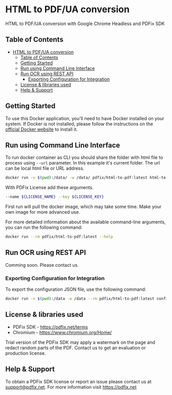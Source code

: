 # HTML to PDF/UA conversion

HTML to PDF/UA conversion with Google Chrome Headless and PDFix SDK

## Table of Contents

- [HTML to PDF/UA conversion](#html-to-pdfua-conversion)
  - [Table of Contents](#table-of-contents)
  - [Getting Started](#getting-started)
  - [Run using Command Line Interface](#run-using-command-line-interface)
  - [Run OCR using REST API](#run-ocr-using-rest-api)
    - [Exporting Configuration for Integration](#exporting-configuration-for-integration)
  - [License \& libraries used](#license--libraries-used)
  - [Help \& Support](#help--support)

## Getting Started

To use this Docker application, you'll need to have Docker installed on your system. If Docker is not installed, please follow the instructions on the [official Docker website](https://docs.docker.com/get-docker/) to install it.



## Run using Command Line Interface

To run docker container as CLI you should share the folder with html file to process using `--url` parameter. In this example it's current folder. The url can be local html file or URL address.

```bash
docker run -v $(pwd):/data/ -w /data/ pdfix/html-to-pdf:latest html-to-pdf --url index.html -o convert.pdf
```

With PDFix License add these arguments. 
```bash
--name ${LICENSE_NAME} --key ${LICENSE_KEY}
```

First run will pull the docker image, which may take some time. Make your own image for more advanced use.

For more detailed information about the available command-line arguments, you can run the following command:

```bash
docker run --rm pdfix/html-to-pdf:latest --help
```

## Run OCR using REST API
Comming soon. Please contact us.

### Exporting Configuration for Integration
To export the configuration JSON file, use the following command:
```bash
docker run -v $(pwd):/data -w /data --rm pdfix/html-to-pdf:latest config -o config.json
```

## License & libraries used
- PDFix SDK - https://pdfix.net/terms
- Chromium - https://www.chromium.org/Home/

Trial version of the PDFix SDK may apply a watermark on the page and redact random parts of the PDF. Contact us to get an evaluation or production license.

## Help & Support
To obtain a PDFix SDK license or report an issue please contact us at support@pdfix.net.
For more information visit https://pdfix.net

